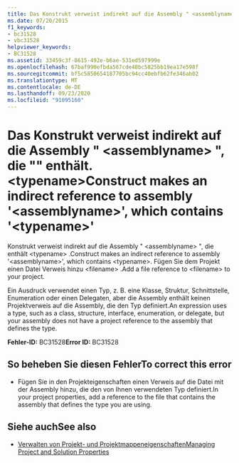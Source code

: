 ```yaml
---
title: Das Konstrukt verweist indirekt auf die Assembly " <assemblyname> ", die "" enthält. <typename>
ms.date: 07/20/2015
f1_keywords:
- bc31528
- vbc31528
helpviewer_keywords:
- BC31528
ms.assetid: 33459c3f-8615-492e-b6ae-531ed597999e
ms.openlocfilehash: 67baf990efbda567cde40bc5825bb19ea17e598f
ms.sourcegitcommit: bf5c5850654187705bc94cc40ebfb62fe346ab02
ms.translationtype: MT
ms.contentlocale: de-DE
ms.lasthandoff: 09/23/2020
ms.locfileid: "91095160"
---
```

# <a name="construct-makes-an-indirect-reference-to-assembly-assemblyname-which-contains-typename"></a><span data-ttu-id="535ee-102">Das Konstrukt verweist indirekt auf die Assembly " \<assemblyname> ", die "" enthält. \<typename></span><span class="sxs-lookup"><span data-stu-id="535ee-102">Construct makes an indirect reference to assembly '\<assemblyname>', which contains '\<typename>'</span></span>

<span data-ttu-id="535ee-103">Konstrukt verweist indirekt auf die Assembly " \<assemblyname> ", die enthält \<typename> .</span><span class="sxs-lookup"><span data-stu-id="535ee-103">Construct makes an indirect reference to assembly '\<assemblyname>', which contains \<typename>.</span></span> <span data-ttu-id="535ee-104">Fügen Sie dem Projekt einen Datei Verweis hinzu \<filename> .</span><span class="sxs-lookup"><span data-stu-id="535ee-104">Add a file reference to \<filename> to your project.</span></span>  
  
 <span data-ttu-id="535ee-105">Ein Ausdruck verwendet einen Typ, z. B. eine Klasse, Struktur, Schnittstelle, Enumeration oder einen Delegaten, aber die Assembly enthält keinen Projektverweis auf die Assembly, die den Typ definiert.</span><span class="sxs-lookup"><span data-stu-id="535ee-105">An expression uses a type, such as a class, structure, interface, enumeration, or delegate, but your assembly does not have a project reference to the assembly that defines the type.</span></span>  
  
 <span data-ttu-id="535ee-106">**Fehler-ID:** BC31528</span><span class="sxs-lookup"><span data-stu-id="535ee-106">**Error ID:** BC31528</span></span>  
  
## <a name="to-correct-this-error"></a><span data-ttu-id="535ee-107">So beheben Sie diesen Fehler</span><span class="sxs-lookup"><span data-stu-id="535ee-107">To correct this error</span></span>  
  
- <span data-ttu-id="535ee-108">Fügen Sie in den Projekteigenschaften einen Verweis auf die Datei mit der Assembly hinzu, die den von Ihnen verwendeten Typ definiert.</span><span class="sxs-lookup"><span data-stu-id="535ee-108">In your project properties, add a reference to the file that contains the assembly that defines the type you are using.</span></span>  
  
## <a name="see-also"></a><span data-ttu-id="535ee-109">Siehe auch</span><span class="sxs-lookup"><span data-stu-id="535ee-109">See also</span></span>

- [<span data-ttu-id="535ee-110">Verwalten von Projekt- und Projektmappeneigenschaften</span><span class="sxs-lookup"><span data-stu-id="535ee-110">Managing Project and Solution Properties</span></span>](/visualstudio/ide/managing-project-and-solution-properties)
